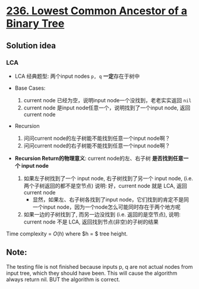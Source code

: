 # [236. Lowest Common Ancestor of a Binary Tree](https://leetcode.com/problems/lowest-common-ancestor-of-a-binary-tree/)

## Solution idea

### LCA

* LCA 经典题型: 两个input nodes `p, q` **一定**存在于树中

* Base Cases:
    1. current node 已经为空，说明input node一个没找到，老老实实返回 `nil`
    2. current node 是input node任意一个，说明找到了一个input node, 返回current node

* Recursion
    1. 问问current node的左子树能不能找到任意一个input node啊？
    2. 问问current node的右子树能不能找到任意一个input node啊？

* **Recursion Return的物理意义**: current node的左、右子树 **是否找到任意一个 input node**
    1. 如果左子树找到了一个 input node, 右子树找到了另一个 input node, (i.e. 两个子树返回的都不是空节点) 说明: 好，current node 就是 LCA, 返回current node
        * 显然，如果左、右子树各找到了input node，它们找到的肯定不是同一个input node，因为一个node怎么可能同时存在于两个地方呢
    2. 如果一边的子树找到了, 而另一边没找到 (i.e. 返回的是空节点), 说明: current node 不是 LCA, 返回找到节点(非空)的子树的结果

Time complexity = $O(h)$ where $h = $ tree height.

## Note:
The testing file is not finished because inputs p, q are not actual nodes from input tree, which they should have been.
This will cause the algorithm always return nil.
BUT the algorithm is correct.
